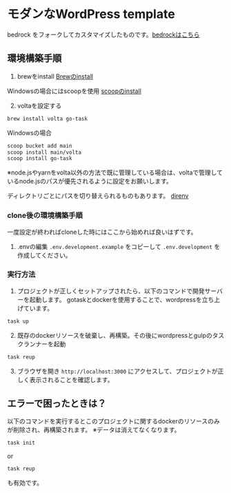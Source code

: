 # モダンなWordPress template

bedrock をフォークしてカスタマイズしたものです。[bedrockはこちら](https://github.com/roots/bedrock)

## 環境構築手順

1. brewをinstall
   [Brewのinstall](https://brew.sh/ja/)

Windowsの場合にはscoopを使用
[scoopのinstall](https://scoop.sh/)

2. voltaを設定する

```bash
brew install volta go-task
```

Windowsの場合

```bash
scoop bucket add main
scoop install main/volta
scoop install go-task
```

※node.jsやyarnをvolta以外の方法で既に管理している場合は、voltaで管理しているnode.jsのパスが優先されるように設定をお願いします。

ディレクトリごとにパスを切り替えられるものもあります。
[direnv](https://devops-blog.virtualtech.jp/entry/20230404/1680576371)

### clone後の環境構築手順

一度設定が終わればcloneした時にはここから始めれば良いはずです。

1. .envの編集
   `.env.development.example` をコピーして `.env.development` を作成してください。

### 実行方法

1. プロジェクトが正しくセットアップされたら、以下のコマンドで開発サーバーを起動します。
   gotaskとdockerを使用することで、wordpressを立ち上げています。

```bash
task up
```

2. 既存のdockerリソースを破棄し、再構築。その後にwordpressとgulpのタスクランナーを起動

```bash
task reup
```

3. ブラウザを開き `http://localhost:3000` にアクセスして、プロジェクトが正しく表示されることを確認します。

## エラーで困ったときは？

以下のコマンドを実行するとこのプロジェクトに関するdockerのリソースのみが削除され、再構築されます。
※データは消えてなくなります。

```bash
task init
```

or

```bash
task reup
```

も有効です。
